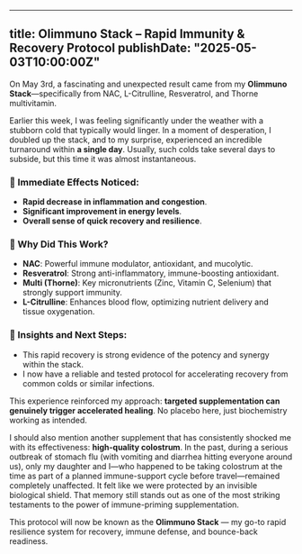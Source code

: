 ---

title: Olimmuno Stack – Rapid Immunity & Recovery Protocol
publishDate: "2025-05-03T10:00:00Z"
-----------------------------------

On May 3rd, a fascinating and unexpected result came from my **Olimmuno Stack**—specifically from NAC, L-Citrulline, Resveratrol, and Thorne multivitamin.

Earlier this week, I was feeling significantly under the weather with a stubborn cold that typically would linger. In a moment of desperation, I doubled up the stack, and to my surprise, experienced an incredible turnaround within **a single day**. Usually, such colds take several days to subside, but this time it was almost instantaneous.

### 🚀 Immediate Effects Noticed:

* **Rapid decrease in inflammation and congestion**.
* **Significant improvement in energy levels**.
* **Overall sense of quick recovery and resilience**.

### 🧪 Why Did This Work?

* **NAC**: Powerful immune modulator, antioxidant, and mucolytic.
* **Resveratrol**: Strong anti-inflammatory, immune-boosting antioxidant.
* **Multi (Thorne)**: Key micronutrients (Zinc, Vitamin C, Selenium) that strongly support immunity.
* **L-Citrulline**: Enhances blood flow, optimizing nutrient delivery and tissue oxygenation.

### 📌 Insights and Next Steps:

* This rapid recovery is strong evidence of the potency and synergy within the stack.
* I now have a reliable and tested protocol for accelerating recovery from common colds or similar infections.

This experience reinforced my approach: **targeted supplementation can genuinely trigger accelerated healing**. No placebo here, just biochemistry working as intended.

I should also mention another supplement that has consistently shocked me with its effectiveness: **high-quality colostrum**. In the past, during a serious outbreak of stomach flu (with vomiting and diarrhea hitting everyone around us), only my daughter and I—who happened to be taking colostrum at the time as part of a planned immune-support cycle before travel—remained completely unaffected. It felt like we were protected by an invisible biological shield. That memory still stands out as one of the most striking testaments to the power of immune-priming supplementation.

This protocol will now be known as the **Olimmuno Stack** — my go-to rapid resilience system for recovery, immune defense, and bounce-back readiness.

